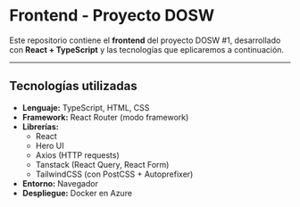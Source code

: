 # Frontend - Proyecto DOSW

Este repositorio contiene el **frontend** del proyecto DOSW #1, desarrollado con **React + TypeScript** y las tecnologías que eplicaremos a continuación.

---

## Tecnologías utilizadas

- **Lenguaje:** TypeScript, HTML, CSS  
- **Framework:** React Router (modo framework)  
- **Librerías:**  
  - React  
  - Hero UI  
  - Axios (HTTP requests)  
  - Tanstack (React Query, React Form)  
  - TailwindCSS (con PostCSS + Autoprefixer)  
- **Entorno:** Navegador  
- **Despliegue:** Docker en Azure  



